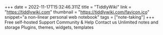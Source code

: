 +++
date = 2022-11-17T15:32:46.311Z
title = "TiddlyWiki"
link = "https://tiddlywiki.com"
thumbnail = "https://tiddlywiki.com/favicon.ico"
snippet="a non-linear personal web notebook"
tags = ["note-taking"]
+++
Free self-hosted
Support Community & Help
Contact us
Unlimited notes and storage
Plugins, themes, widgets, templates
